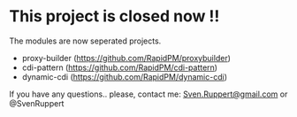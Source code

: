 # This project is closed now !!

The modules are now seperated projects.

- proxy-builder (https://github.com/RapidPM/proxybuilder)
- cdi-pattern (https://github.com/RapidPM/cdi-pattern)
- dynamic-cdi (https://github.com/RapidPM/dynamic-cdi)

If you have any questions..  please, contact me: Sven.Ruppert@gmail.com or @SvenRuppert

